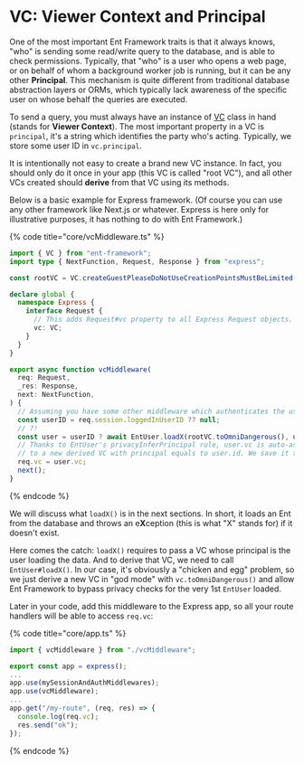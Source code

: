 # VC: Viewer Context and Principal

One of the most important Ent Framework traits is that it always knows, "who" is sending some read/write query to the database, and is able to check permissions. Typically, that "who" is a user who opens a web page, or on behalf of whom a background worker job is running, but it can be any other **Principal**. This mechanism is quite different from traditional database abstraction layers or ORMs, which typically lack awareness of the specific user on whose behalf the queries are executed.

To send a query, you must always have an instance of [VC](https://github.com/clickup/ent-framework/blob/main/docs/classes/VC.md) class in hand (stands for **Viewer Context**). The most important property in a VC is `principal`, it's a string which identifies the party who's acting. Typically, we store some user ID in `vc.principal`.

It is intentionally not easy to create a brand new VC instance. In fact, you should only do it once in your app (this VC is called "root VC"), and all other VCs created should **derive** from that VC using its methods.

Below is a basic example for Express framework. (Of course you can use any other framework like Next.js or whatever. Express is here only for illustrative purposes, it has nothing to do with Ent Framework.)

{% code title="core/vcMiddleware.ts" %}
```typescript
import { VC } from "ent-framework";
import type { NextFunction, Request, Response } from "express";

const rootVC = VC.createGuestPleaseDoNotUseCreationPointsMustBeLimited();

declare global {
  namespace Express {
    interface Request {
      // This adds Request#vc property to all Express Request objects.
      vc: VC;
    }
  }
}

export async function vcMiddleware(
  req: Request,
  _res: Response,
  next: NextFunction,
) {
  // Assuming you have some other middleware which authenticates the user.
  const userID = req.session.loggedInUserID ?? null;
  // ?!
  const user = userID ? await EntUser.loadX(rootVC.toOmniDangerous(), userID) : null;
  // Thanks to EntUser's privacyInferPrincipal rule, user.vc is auto-assigned
  // to a new derived VC with principal equals to user.id. We save it to req.
  req.vc = user.vc;
  next();
}
```
{% endcode %}

We will discuss what `loadX()` is in the next sections. In short, it loads an Ent from the database and throws an e**X**ception (this is what "X" stands for) if it doesn't exist.

Here comes the catch: `loadX()` requires to pass a VC whose principal is the user loading the data. And to derive that VC, we need to call `EntUser#loadX()`. In our case, it's obviously a "chicken and egg" problem, so we just derive a new VC in "god mode" with `vc.toOmniDangerous()` and allow Ent Framework to bypass privacy checks for the very 1st `EntUser` loaded.

Later in your code, add this middleware to the Express app, so all your route handlers will be able to access `req.vc`:

{% code title="core/app.ts" %}
```typescript
import { vcMiddleware } from "./vcMiddleware";

export const app = express();
...
app.use(mySessionAndAuthMiddlewares);
app.use(vcMiddleware);
...
app.get("/my-route", (req, res) => {
  console.log(req.vc);
  res.send("ok");
});
```
{% endcode %}
